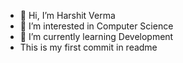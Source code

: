 - 👋 Hi, I’m Harshit Verma
- 👀 I’m interested in Computer Science
- 🌱 I’m currently learning  Development
-    This is my first commit in readme
